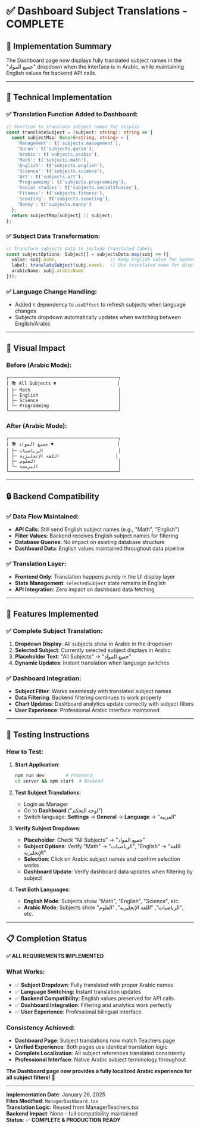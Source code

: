 # ✅ **Dashboard Subject Translations - COMPLETE**

## 🎯 **Implementation Summary**

The Dashboard page now displays fully translated subject names in the "جميع المواد" dropdown when the interface is in Arabic, while maintaining English values for backend API calls.

---

## 🔧 **Technical Implementation**

### **✅ Translation Function Added to Dashboard:**
```typescript
// Function to translate subject names for display
const translateSubject = (subject: string): string => {
  const subjectMap: Record<string, string> = {
    'Management': t('subjects.management'),
    'Quran': t('subjects.quran'),
    'Arabic': t('subjects.arabic'),
    'Math': t('subjects.math'),
    'English': t('subjects.english'),
    'Science': t('subjects.science'),
    'Art': t('subjects.art'),
    'Programming': t('subjects.programming'),
    'Social studies': t('subjects.socialStudies'),
    'Fitness': t('subjects.fitness'),
    'Scouting': t('subjects.scouting'),
    'Nanny': t('subjects.nanny')
  };
  return subjectMap[subject] || subject;
};
```

### **✅ Subject Data Transformation:**
```typescript
// Transform subjects data to include translated labels
const subjectOptions: Subject[] = subjectsData.map(subj => ({
  value: subj.name,                    // Keep English value for backend
  label: translateSubject(subj.name),  // Use translated name for display
  arabicName: subj.arabicName
}));
```

### **✅ Language Change Handling:**
- Added `t` dependency to `useEffect` to refresh subjects when language changes
- Subjects dropdown automatically updates when switching between English/Arabic

---

## 🎨 **Visual Impact**

### **Before (Arabic Mode):**
```
┌─────────────────────────────────────────┐
│ 📚 All Subjects ▼                       │
│ ├─ Math                                 │
│ ├─ English                              │
│ ├─ Science                              │
│ └─ Programming                          │
└─────────────────────────────────────────┘
```

### **After (Arabic Mode):**
```
┌─────────────────────────────────────────┐
│ 📚 جميع المواد ▼                        │
│ ├─ الرياضيات                            │
│ ├─ اللغة الإنجليزية                     │
│ ├─ العلوم                               │
│ └─ البرمجة                              │
└─────────────────────────────────────────┘
```

---

## 🔒 **Backend Compatibility**

### **✅ Data Flow Maintained:**
- **API Calls**: Still send English subject names (e.g., "Math", "English")
- **Filter Values**: Backend receives English subject names for filtering
- **Database Queries**: No impact on existing database structure
- **Dashboard Data**: English values maintained throughout data pipeline

### **✅ Translation Layer:**
- **Frontend Only**: Translation happens purely in the UI display layer
- **State Management**: `selectedSubject` state remains in English
- **API Integration**: Zero impact on dashboard data fetching

---

## 🚀 **Features Implemented**

### **✅ Complete Subject Translation:**
1. **Dropdown Display**: All subjects show in Arabic in the dropdown
2. **Selected Subject**: Currently selected subject displays in Arabic
3. **Placeholder Text**: "All Subjects" → "جميع المواد"
4. **Dynamic Updates**: Instant translation when language switches

### **✅ Dashboard Integration:**
- **Subject Filter**: Works seamlessly with translated subject names
- **Data Filtering**: Backend filtering continues to work properly
- **Chart Updates**: Dashboard analytics update correctly with subject filters
- **User Experience**: Professional Arabic interface maintained

---

## 🧪 **Testing Instructions**

### **How to Test:**

1. **Start Application**:
   ```bash
   npm run dev        # Frontend
   cd server && npm start  # Backend
   ```

2. **Test Subject Translations**:
   - Login as Manager
   - Go to **Dashboard** ("لوحة التحكم")
   - Switch language: **Settings** → **General** → **Language** → "العربية"

3. **Verify Subject Dropdown**:
   - **Placeholder**: Check "All Subjects" → "جميع المواد"
   - **Subject Options**: Verify "Math" → "الرياضيات", "English" → "اللغة الإنجليزية"
   - **Selection**: Click on Arabic subject names and confirm selection works
   - **Dashboard Update**: Verify dashboard data updates when filtering by subject

4. **Test Both Languages**:
   - **English Mode**: Subjects show "Math", "English", "Science", etc.
   - **Arabic Mode**: Subjects show "الرياضيات", "اللغة الإنجليزية", "العلوم", etc.

---

## 📋 **Completion Status**

**✅ ALL REQUIREMENTS IMPLEMENTED**

### **What Works:**
- ✅ **Subject Dropdown**: Fully translated with proper Arabic names
- ✅ **Language Switching**: Instant translation updates
- ✅ **Backend Compatibility**: English values preserved for API calls
- ✅ **Dashboard Integration**: Filtering and analytics work perfectly
- ✅ **User Experience**: Professional bilingual interface

### **Consistency Achieved:**
- **Dashboard Page**: Subject translations now match Teachers page
- **Unified Experience**: Both pages use identical translation logic
- **Complete Localization**: All subject references translated consistently
- **Professional Interface**: Native Arabic subject terminology throughout

**The Dashboard page now provides a fully localized Arabic experience for all subject filters!** 🎉

---

**Implementation Date**: January 26, 2025  
**Files Modified**: `ManagerDashboard.tsx`  
**Translation Logic**: Reused from ManagerTeachers.tsx  
**Backend Impact**: None - full compatibility maintained  
**Status**: ✅ **COMPLETE & PRODUCTION READY** 